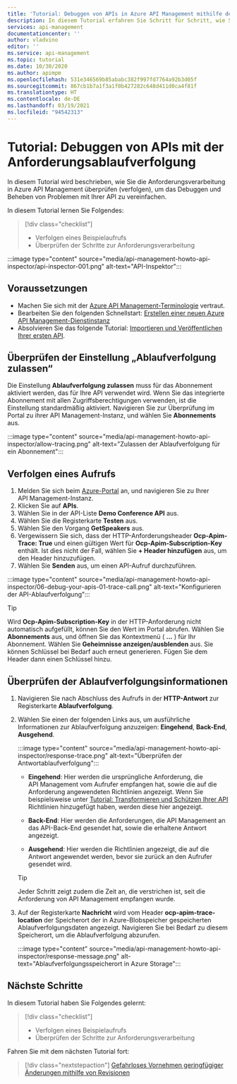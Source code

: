 ```yaml
---
title: 'Tutorial: Debuggen von APIs in Azure API Management mithilfe der Anforderungsablaufverfolgung'
description: In diesem Tutorial erfahren Sie Schritt für Schritt, wie Sie die Ablaufverfolgung aktivieren und Anforderungsverarbeitungsschritte in Azure API Management überprüfen.
services: api-management
documentationcenter: ''
author: vladvino
editor: ''
ms.service: api-management
ms.topic: tutorial
ms.date: 10/30/2020
ms.author: apimpm
ms.openlocfilehash: 531e346569b85ababc382f997fd7764a92b3d05f
ms.sourcegitcommit: 867cb1b7a1f3a1f0b427282c648d411d0ca4f81f
ms.translationtype: HT
ms.contentlocale: de-DE
ms.lasthandoff: 03/19/2021
ms.locfileid: "94542313"
---
```

# <a name="tutorial-debug-your-apis-using-request-tracing"></a>Tutorial: Debuggen von APIs mit der Anforderungsablaufverfolgung

In diesem Tutorial wird beschrieben, wie Sie die Anforderungsverarbeitung in Azure API Management überprüfen (verfolgen), um das Debuggen und Beheben von Problemen mit Ihrer API zu vereinfachen. 

In diesem Tutorial lernen Sie Folgendes:

> [!div class="checklist"]
> * Verfolgen eines Beispielaufrufs
> * Überprüfen der Schritte zur Anforderungsverarbeitung

:::image type="content" source="media/api-management-howto-api-inspector/api-inspector-001.png" alt-text="API-Inspektor":::

## <a name="prerequisites"></a>Voraussetzungen

+ Machen Sie sich mit der [Azure API Management-Terminologie](api-management-terminology.md) vertraut.
+ Bearbeiten Sie den folgenden Schnellstart: [Erstellen einer neuen Azure API Management-Dienstinstanz](get-started-create-service-instance.md)
+ Absolvieren Sie das folgende Tutorial: [Importieren und Veröffentlichen Ihrer ersten API](import-and-publish.md).

## <a name="verify-allow-tracing-setting"></a>Überprüfen der Einstellung „Ablaufverfolgung zulassen“ 

Die Einstellung **Ablaufverfolgung zulassen** muss für das Abonnement aktiviert werden, das für Ihre API verwendet wird. Wenn Sie das integrierte Abonnement mit allen Zugriffsberechtigungen verwenden, ist die Einstellung standardmäßig aktiviert. Navigieren Sie zur Überprüfung im Portal zu ihrer API Management-Instanz, und wählen Sie **Abonnements** aus.

   :::image type="content" source="media/api-management-howto-api-inspector/allow-tracing.png" alt-text="Zulassen der Ablaufverfolgung für ein Abonnement":::

## <a name="trace-a-call"></a>Verfolgen eines Aufrufs

1. Melden Sie sich beim [Azure-Portal](https://portal.azure.com) an, und navigieren Sie zu Ihrer API Management-Instanz.
1. Klicken Sie auf **APIs**.
1. Wählen Sie in der API-Liste **Demo Conference API** aus.
1. Wählen Sie die Registerkarte **Testen** aus.
1. Wählen Sie den Vorgang **GetSpeakers** aus.
1. Vergewissern Sie sich, dass der HTTP-Anforderungsheader **Ocp-Apim-Trace: True** und einen gültigen Wert für **Ocp-Apim-Subscription-Key** enthält. Ist dies nicht der Fall, wählen Sie **+ Header hinzufügen** aus, um den Header hinzuzufügen.
1. Wählen Sie **Senden** aus, um einen API-Aufruf durchzuführen.

  :::image type="content" source="media/api-management-howto-api-inspector/06-debug-your-apis-01-trace-call.png" alt-text="Konfigurieren der API-Ablaufverfolgung":::

> [!TIP]
> Wird **Ocp-Apim-Subscription-Key** in der HTTP-Anforderung nicht automatisch aufgefüllt, können Sie den Wert im Portal abrufen. Wählen Sie **Abonnements** aus, und öffnen Sie das Kontextmenü ( **...** ) für Ihr Abonnement. Wählen Sie **Geheimnisse anzeigen/ausblenden** aus. Sie können Schlüssel bei Bedarf auch erneut generieren. Fügen Sie dem Header dann einen Schlüssel hinzu.

## <a name="review-trace-information"></a>Überprüfen der Ablaufverfolgungsinformationen

1. Navigieren Sie nach Abschluss des Aufrufs in der **HTTP-Antwort** zur Registerkarte **Ablaufverfolgung**.
1. Wählen Sie einen der folgenden Links aus, um ausführliche Informationen zur Ablaufverfolgung anzuzeigen: **Eingehend**, **Back-End**, **Ausgehend**.

     :::image type="content" source="media/api-management-howto-api-inspector/response-trace.png" alt-text="Überprüfen der Antwortablaufverfolgung":::

    * **Eingehend**: Hier werden die ursprüngliche Anforderung, die API Management vom Aufrufer empfangen hat, sowie die auf die Anforderung angewendeten Richtlinien angezeigt. Wenn Sie beispielsweise unter [Tutorial: Transformieren und Schützen Ihrer API](transform-api.md) Richtlinien hinzugefügt haben, werden diese hier angezeigt.

    * **Back-End**: Hier werden die Anforderungen, die API Management an das API-Back-End gesendet hat, sowie die erhaltene Antwort angezeigt.

    * **Ausgehend**: Hier werden die Richtlinien angezeigt, die auf die Antwort angewendet werden, bevor sie zurück an den Aufrufer gesendet wird.

    > [!TIP]
    > Jeder Schritt zeigt zudem die Zeit an, die verstrichen ist, seit die Anforderung von API Management empfangen wurde.

1. Auf der Registerkarte **Nachricht** wird vom Header **ocp-apim-trace-location** der Speicherort der in Azure-Blobspeicher gespeicherten Ablaufverfolgungsdaten angezeigt. Navigieren Sie bei Bedarf zu diesem Speicherort, um die Ablaufverfolgung abzurufen.

     :::image type="content" source="media/api-management-howto-api-inspector/response-message.png" alt-text="Ablaufverfolgungsspeicherort in Azure Storage":::
## <a name="next-steps"></a>Nächste Schritte

In diesem Tutorial haben Sie Folgendes gelernt:

> [!div class="checklist"]
> * Verfolgen eines Beispielaufrufs
> * Überprüfen der Schritte zur Anforderungsverarbeitung

Fahren Sie mit dem nächsten Tutorial fort:

> [!div class="nextstepaction"]
> [Gefahrloses Vornehmen geringfügiger Änderungen mithilfe von Revisionen](api-management-get-started-revise-api.md)
